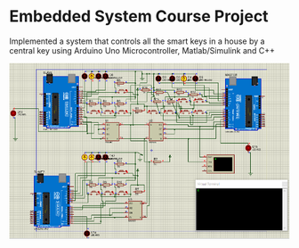 # Embedded System Course Project

Implemented a system that controls all the smart keys in a house by a central key using Arduino Uno
Microcontroller, Matlab/Simulink and C++

![Project Image](./Picture_1.png)


